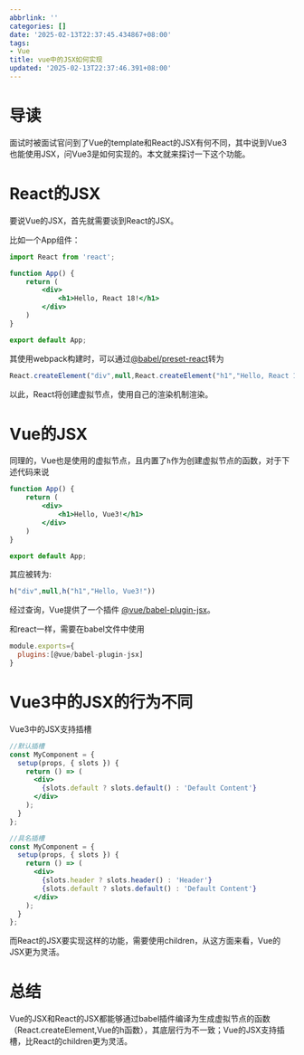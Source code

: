 ```yaml
---
abbrlink: ''
categories: []
date: '2025-02-13T22:37:45.434867+08:00'
tags:
- Vue
title: vue中的JSX如何实现
updated: '2025-02-13T22:37:46.391+08:00'
---
```

# 导读

面试时被面试官问到了Vue的template和React的JSX有何不同，其中说到Vue3也能使用JSX，问Vue3是如何实现的。本文就来探讨一下这个功能。

# React的JSX

要说Vue的JSX，首先就需要谈到React的JSX。

比如一个App组件：

```jsx
import React from 'react';

function App() {
    return (
        <div>
            <h1>Hello, React 18!</h1>
        </div>
    )
}

export default App;
```

其使用webpack构建时，可以通过[@babel/preset-react](https://www.npmjs.com/package/@babel/preset-react)转为

```js
React.createElement("div",null,React.createElement("h1","Hello, React 18!"))
```

以此，React将创建虚拟节点，使用自己的渲染机制渲染。

# Vue的JSX

同理的，Vue也是使用的虚拟节点，且内置了`h`作为创建虚拟节点的函数，对于下述代码来说

```jsx
function App() {
    return (
        <div>
            <h1>Hello, Vue3!</h1>
        </div>
    )
}

export default App;
```

其应被转为:

```js
h("div",null,h("h1","Hello, Vue3!"))
```

经过查询，Vue提供了一个插件 [@vue/babel-plugin-jsx](https://www.npmjs.com/package/@vue/babel-plugin-jsx)。

和react一样，需要在babel文件中使用

```js
module.exports={
  plugins:[@vue/babel-plugin-jsx]
}
```

# Vue3中的JSX的行为不同

Vue3中的JSX支持插槽

```jsx
//默认插槽
const MyComponent = {
  setup(props, { slots }) {
    return () => (
      <div>
        {slots.default ? slots.default() : 'Default Content'}
      </div>
    );
  }
};

//具名插槽
const MyComponent = {
  setup(props, { slots }) {
    return () => (
      <div>
        {slots.header ? slots.header() : 'Header'}
        {slots.default ? slots.default() : 'Default Content'}
      </div>
    );
  }
};
```

而React的JSX要实现这样的功能，需要使用children，从这方面来看，Vue的JSX更为灵活。

# 总结

Vue的JSX和React的JSX都能够通过babel插件编译为生成虚拟节点的函数（React.createElement,Vue的h函数），其底层行为不一致；Vue的JSX支持插槽，比React的children更为灵活。
